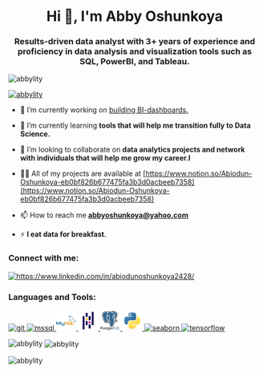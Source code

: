 <h1 align="center">Hi 👋, I'm Abby Oshunkoya</h1>
<h3 align="center">Results-driven data analyst with 3+ years of experience and proficiency in data analysis and visualization tools such as SQL, PowerBI, and Tableau.</h3>

<p align="left"> <img src="https://komarev.com/ghpvc/?username=abbylity&label=Profile%20views&color=0e75b6&style=flat" alt="abbylity" /> </p>

<p align="left"> <a href="https://github.com/ryo-ma/github-profile-trophy"><img src="https://github-profile-trophy.vercel.app/?username=abbylity" alt="abbylity" /></a> </p>

- 🔭 I’m currently working on [building BI-dashboards.](https://www.notion.so/Superstore-Dashboard-1d79e37365e44370bebd52b22c639f5f)

- 🌱 I’m currently learning **tools that will help me transition fully to Data Science.**

- 👯 I’m looking to collaborate on **data analytics projects and network with individuals that will help me grow my career.l**

- 👨‍💻 All of my projects are available at [https://www.notion.so/Abiodun-Oshunkoya-eb0bf826b677475fa3b3d0acbeeb7358](https://www.notion.so/Abiodun-Oshunkoya-eb0bf826b677475fa3b3d0acbeeb7358)

- 📫 How to reach me **abbyoshunkoya@yahoo.com**

- ⚡ **I eat data for breakfast.**

<h3 align="left">Connect with me:</h3>
<p align="left">
<a href="https://linkedin.com/in/https://www.linkedin.com/in/abiodunoshunkoya2428/" target="blank"><img align="center" src="https://raw.githubusercontent.com/rahuldkjain/github-profile-readme-generator/master/src/images/icons/Social/linked-in-alt.svg" alt="https://www.linkedin.com/in/abiodunoshunkoya2428/" height="30" width="40" /></a>
</p>

<h3 align="left">Languages and Tools:</h3>
<p align="left"> <a href="https://git-scm.com/" target="_blank" rel="noreferrer"> <img src="https://www.vectorlogo.zone/logos/git-scm/git-scm-icon.svg" alt="git" width="40" height="40"/> </a> <a href="https://www.microsoft.com/en-us/sql-server" target="_blank" rel="noreferrer"> <img src="https://www.svgrepo.com/show/303229/microsoft-sql-server-logo.svg" alt="mssql" width="40" height="40"/> </a> <a href="https://www.mysql.com/" target="_blank" rel="noreferrer"> <img src="https://raw.githubusercontent.com/devicons/devicon/master/icons/mysql/mysql-original-wordmark.svg" alt="mysql" width="40" height="40"/> </a> <a href="https://pandas.pydata.org/" target="_blank" rel="noreferrer"> <img src="https://raw.githubusercontent.com/devicons/devicon/2ae2a900d2f041da66e950e4d48052658d850630/icons/pandas/pandas-original.svg" alt="pandas" width="40" height="40"/> </a> <a href="https://www.postgresql.org" target="_blank" rel="noreferrer"> <img src="https://raw.githubusercontent.com/devicons/devicon/master/icons/postgresql/postgresql-original-wordmark.svg" alt="postgresql" width="40" height="40"/> </a> <a href="https://www.python.org" target="_blank" rel="noreferrer"> <img src="https://raw.githubusercontent.com/devicons/devicon/master/icons/python/python-original.svg" alt="python" width="40" height="40"/> </a> <a href="https://seaborn.pydata.org/" target="_blank" rel="noreferrer"> <img src="https://seaborn.pydata.org/_images/logo-mark-lightbg.svg" alt="seaborn" width="40" height="40"/> </a> <a href="https://www.tensorflow.org" target="_blank" rel="noreferrer"> <img src="https://www.vectorlogo.zone/logos/tensorflow/tensorflow-icon.svg" alt="tensorflow" width="40" height="40"/> </a> </p>

<p><img align="left" src="https://github-readme-stats.vercel.app/api/top-langs?username=abbylity&show_icons=true&locale=en&layout=compact" alt="abbylity" /></p>

<p>&nbsp;<img align="center" src="https://github-readme-stats.vercel.app/api?username=abbylity&show_icons=true&locale=en" alt="abbylity" /></p>

<p><img align="center" src="https://github-readme-streak-stats.herokuapp.com/?user=abbylity&" alt="abbylity" /></p>

